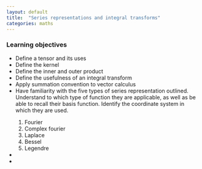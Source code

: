 ```yaml
---
layout: default
title:  "Series representations and integral transforms"
categories: maths
---
```


<div class="tip">
<h3> Learning objectives </h3>
<ul>
<li>Define a tensor and its uses</li>
<li>Define the kernel</li>
<li>Define the inner and outer product</li>
<li>Define the usefulness of an integral transform</li>
<li>Apply summation convention to vector calculus</li>
<li> Have familiarity with the five types of series representation outlined. Understand to which type of function they are applicable, as well as be able to recall their basis function. Identify the coordinate system in which they are used. </li>
<ol>
<li>Fourier</li>
<li>Complex fourier</li>
<li>Laplace</li>
<li>Bessel</li>
<li>Legendre </li>
</ol>
<li></li>
<li></li>
</ul>
</div>